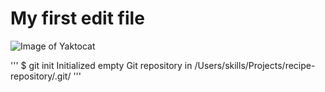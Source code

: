 # My first edit file

![Image of Yaktocat](https://octodex.github.com/images/yaktocat.png)

'''
$ git init
Initialized empty Git repository in /Users/skills/Projects/recipe-repository/.git/
'''
